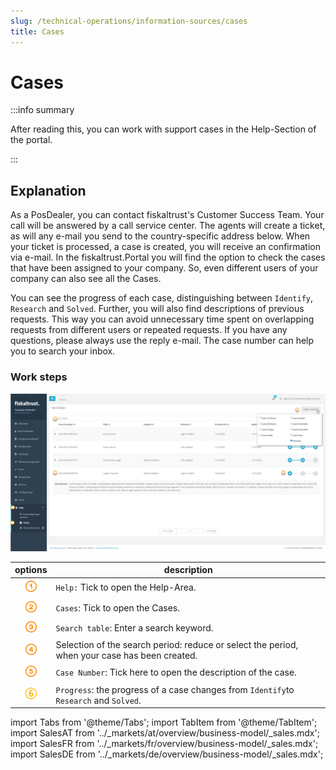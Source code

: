 ```yaml
---
slug: /technical-operations/information-sources/cases
title: Cases
---
```

# Cases

:::info summary

After reading this, you can work with support cases in the Help-Section of the portal.

:::

## Explanation

As a PosDealer, you can contact fiskaltrust's Customer Success Team. Your call will be answered by a call service center. The agents will create a ticket, as will any e-mail you send to the country-specific address below. When your ticket is processed, a case is created, you will receive an confirmation via e-mail.
In the fiskaltrust.Portal you will find the option to check the cases that have been assigned to your company. So, even different users of your company can also see all the Cases.

You can see the progress of each case, distinguishing between `Identify`, `Research` and `Solved`. Further, you will also find descriptions of previous requests. This way you can avoid unnecessary time spent on overlapping requests from different users or repeated requests.
If you have any questions, please always use the reply e-mail. The case number can help you to search your inbox.

### Work steps

![Help-Section / Cases](images/2-cases.png "Help-Section / Cases")

| options | description                                                                                                                |
|:----------------------:|-------------------------------------------------------------------------------------------------------------------------------------|
|![Number 1](../images/Numbers/circle-1o.png)| `Help:` Tick to open the Help-Area.  |
|![Number 2](../images/Numbers/circle-2o.png)| `Cases`: Tick to open the Cases.  |
|![Number 3](../images/Numbers/circle-3o.png)| `Search table`: Enter a search keyword.  |
|![Number 4](../images/Numbers/circle-4o.png)| Selection of the search period: reduce or select the period, when your case has been created.  |
|![Number 5](../images/Numbers/circle-5o.png)| `Case Number`: Tick here to open the description of the case.  |
|![Number 6](../images/Numbers/circle-6o.png)| `Progress`: the progress of a case changes from  `Identify`to `Research` and `Solved`.  |


import Tabs from '@theme/Tabs';
import TabItem from '@theme/TabItem';
import SalesAT from '../_markets/at/overview/business-model/_sales.mdx';
import SalesFR from '../_markets/fr/overview/business-model/_sales.mdx';
import SalesDE from '../_markets/de/overview/business-model/_sales.mdx';

<Tabs groupId="market">

  <TabItem value="AT" label="Austria">
    <SalesAT />
  </TabItem>

  <TabItem value="FR" label="France">
    <SalesFR />
  </TabItem>

  <TabItem value="DE" label="Germany">
    <SalesDE />
  </TabItem>

</Tabs>